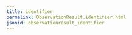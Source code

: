 ```yaml
---
title: identifier
permalink: ObservationResult.identifier.html
jsonid: observationresult_identifier
---
```

